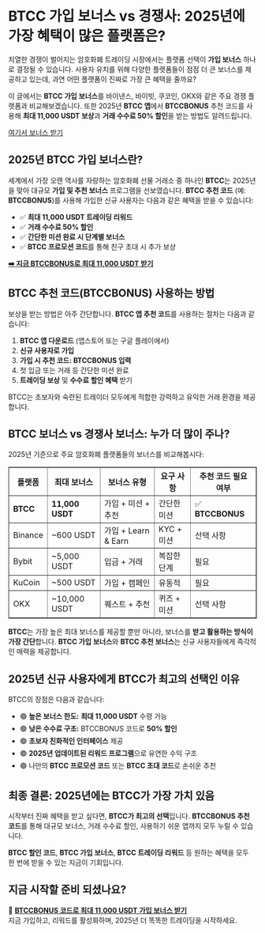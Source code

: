 <h1>BTCC 가입 보너스 vs 경쟁사: 2025년에 가장 혜택이 많은 플랫폼은?</h1>

<p>치열한 경쟁이 벌어지는 암호화폐 트레이딩 시장에서는 플랫폼 선택이 <strong>가입 보너스</strong> 하나로 결정될 수 있습니다. 사용자 유치를 위해 다양한 플랫폼들이 점점 더 큰 보너스를 제공하고 있는데, 과연 어떤 플랫폼이 진짜로 가장 큰 혜택을 줄까요?</p>

<p>이 글에서는 <strong>BTCC 가입 보너스</strong>를 바이낸스, 바이빗, 쿠코인, OKX와 같은 주요 경쟁 플랫폼과 비교해보겠습니다. 또한 2025년 <strong>BTCC 앱</strong>에서 <strong>BTCCBONUS</strong> 추천 코드를 사용해 <strong>최대 11,000 USDT 보상</strong>과 <strong>거래 수수료 50% 할인</strong>을 받는 방법도 알려드립니다.</p>
<p><a href="https://partner.btcc.com/us/c/BTCCBONUS/9303" target="_blank">여기서 보너스 받기</a></p>
<img src="https://images.mirror-media.xyz/publication-images/Vppr_T52t1oqRKt5Adhiz.png?height=960&amp;width=1920" decoding="async" data-nimg="fill" class="css-xah9so" style="position:absolute;top:0;left:0;bottom:0;right:0;box-sizing:border-box;padding:0;border:none;margin:auto;display:block;width:0;height:0;min-width:100%;max-width:100%;min-height:100%;max-height:100%">
<h2>2025년 BTCC 가입 보너스란?</h2>

<p>세계에서 가장 오랜 역사를 자랑하는 암호화폐 선물 거래소 중 하나인 <strong>BTCC</strong>는 2025년을 맞아 대규모 <strong>가입 및 추천 보너스</strong> 프로그램을 선보였습니다. <strong>BTCC 추천 코드</strong> (예: <strong>BTCCBONUS</strong>)를 사용해 가입한 신규 사용자는 다음과 같은 혜택을 받을 수 있습니다:</p>

<ul>
<li>✅ <strong>최대 11,000 USDT 트레이딩 리워드</strong></li>
<li>✅ <strong>거래 수수료 50% 할인</strong></li>
<li>✅ <strong>간단한 미션 완료 시 단계별 보너스</strong></li>
<li>✅ <strong>BTCC 프로모션 코드</strong>를 통해 친구 초대 시 추가 보상</li>
</ul>

<p><a href="https://partner.btcc.com/us/c/BTCCBONUS/9303" target="_blank"><strong>➡️ 지금 BTCCBONUS로 최대 11,000 USDT 받기</strong></a></p>

<h2>BTCC 추천 코드(BTCCBONUS) 사용하는 방법</h2>

<p>보상을 받는 방법은 아주 간단합니다. <strong>BTCC 앱 추천 코드</strong>를 사용하는 절차는 다음과 같습니다:</p>

<ol>
<li><strong>BTCC 앱 다운로드</strong> (앱스토어 또는 구글 플레이에서)</li>
<li><strong>신규 사용자로 가입</strong></li>
<li><strong>가입 시 추천 코드: BTCCBONUS 입력</strong></li>
<li>첫 입금 또는 거래 등 간단한 미션 완료</li>
<li><strong>트레이딩 보상</strong> 및 <strong>수수료 할인 혜택</strong> 받기</li>
</ol>

<p>BTCC는 초보자와 숙련된 트레이더 모두에게 적합한 강력하고 유익한 거래 환경을 제공합니다.</p>

<h2>BTCC 보너스 vs 경쟁사 보너스: 누가 더 많이 주나?</h2>

<p>2025년 기준으로 주요 암호화폐 플랫폼들의 보너스를 비교해봅시다:</p>

<table border="1">
<tr>
<th>플랫폼</th>
<th>최대 보너스</th>
<th>보너스 유형</th>
<th>요구 사항</th>
<th>추천 코드 필요 여부</th>
</tr>
<tr>
<td><strong>BTCC</strong></td>
<td><strong>11,000 USDT</strong></td>
<td>가입 + 미션 + 추천</td>
<td>간단한 미션</td>
<td>✅ <strong>BTCCBONUS</strong></td>
</tr>
<tr>
<td>Binance</td>
<td>~600 USDT</td>
<td>가입 + Learn & Earn</td>
<td>KYC + 미션</td>
<td>선택 사항</td>
</tr>
<tr>
<td>Bybit</td>
<td>~5,000 USDT</td>
<td>입금 + 거래</td>
<td>복잡한 단계</td>
<td>필요</td>
</tr>
<tr>
<td>KuCoin</td>
<td>~500 USDT</td>
<td>가입 + 캠페인</td>
<td>유동적</td>
<td>필요</td>
</tr>
<tr>
<td>OKX</td>
<td>~10,000 USDT</td>
<td>퀘스트 + 추천</td>
<td>퀴즈 + 미션</td>
<td>선택 사항</td>
</tr>
</table>

<p><strong>BTCC</strong>는 가장 높은 최대 보너스를 제공할 뿐만 아니라, 보너스를 <strong>받고 활용하는 방식이 가장 간단</strong>합니다. <strong>BTCC 가입 보너스</strong>와 <strong>BTCC 추천 보너스</strong>는 신규 사용자들에게 즉각적인 매력을 제공합니다.</p>

<h2>2025년 신규 사용자에게 BTCC가 최고의 선택인 이유</h2>

<p>BTCC의 장점은 다음과 같습니다:</p>

<ul>
<li>🟢 <strong>높은 보너스 한도:</strong> <strong>최대 11,000 USDT</strong> 수령 가능</li>
<li>🟢 <strong>낮은 수수료 구조:</strong> BTCCBONUS 코드로 <strong>50% 할인</strong></li>
<li>🟢 <strong>초보자 친화적인 인터페이스</strong> 제공</li>
<li>🟢 <strong>2025년 업데이트된 리워드 프로그램</strong>으로 유연한 수익 구조</li>
<li>🟢 나만의 <strong>BTCC 프로모션 코드</strong> 또는 <strong>BTCC 초대 코드</strong>로 손쉬운 추천</li>
</ul>

<h2>최종 결론: 2025년에는 BTCC가 가장 가치 있음</h2>

<p>시작부터 진짜 혜택을 받고 싶다면, <strong>BTCC가 최고의 선택</strong>입니다. <strong>BTCCBONUS 추천 코드</strong>를 통해 대규모 보너스, 거래 수수료 할인, 사용하기 쉬운 앱까지 모두 누릴 수 있습니다.</p>

<p><strong>BTCC 할인 코드</strong>, <strong>BTCC 가입 보너스</strong>, <strong>BTCC 트레이딩 리워드</strong> 등 원하는 혜택을 모두 한 번에 받을 수 있는 지금이 기회입니다.</p>

<h2>지금 시작할 준비 되셨나요?</h2>

<p>🚀 <a href="https://partner.btcc.com/us/c/BTCCBONUS/9303" target="_blank"><strong>BTCCBONUS 코드로 최대 11,000 USDT 가입 보너스 받기</strong></a><br>
지금 가입하고, 리워드를 활성화하며, 2025년 더 똑똑한 트레이딩을 시작하세요.</p>
